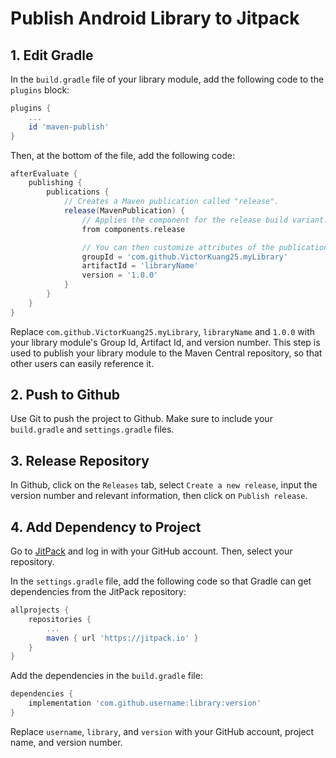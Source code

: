 # Publish Android Library to Jitpack


## 1. Edit Gradle

In the `build.gradle` file of your library module, add the following code to the `plugins` block:

```gradle
plugins {
    ...
    id 'maven-publish'
}
```

Then, at the bottom of the file, add the following code:

```gradle
afterEvaluate {
    publishing {
        publications {
            // Creates a Maven publication called "release".
            release(MavenPublication) {
                // Applies the component for the release build variant.
                from components.release

                // You can then customize attributes of the publication as shown below.
                groupId = 'com.github.VictorKuang25.myLibrary'
                artifactId = 'libraryName'
                version = '1.0.0'
            }
        }
    }
}
```

Replace `com.github.VictorKuang25.myLibrary`, `libraryName` and `1.0.0` with your library module's Group Id, Artifact Id, and version number. This step is used to publish your library module to the Maven Central repository, so that other users can easily reference it.

## 2. Push to Github

Use Git to push the project to Github. Make sure to include your `build.gradle` and `settings.gradle` files.

## 3. Release Repository

In Github, click on the `Releases` tab, select `Create a new release`, input the version number and relevant information, then click on `Publish release`.



## 4. Add Dependency to Project

Go to [JitPack](https://jitpack.io/) and log in with your GitHub account. Then, select your repository.

In the `settings.gradle` file, add the following code so that Gradle can get dependencies from the JitPack repository:

```gradle
allprojects {
    repositories {
        ...
        maven { url 'https://jitpack.io' }
    }
}
```

Add the dependencies in the `build.gradle` file:

```gradle
dependencies {
    implementation 'com.github.username:library:version'
}
```

Replace `username`, `library`, and `version` with your GitHub account, project name, and version number.
